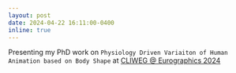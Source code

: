```yaml
---
layout: post
date: 2024-04-22 16:11:00-0400
inline: true
---
```


Presenting my PhD work on `Physiology Driven Variaiton of Human Animation based on Body Shape` at [CLIWEG @ Eurographics 2024]()
